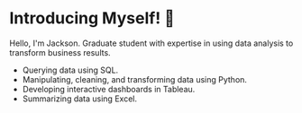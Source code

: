 # Introducing Myself! 👋

<!--
**JacksonWaddleton/JacksonWaddleton** is a ✨ _special_ ✨ repository because its `README.md` (this file) appears on your GitHub profile.

Here are some ideas to get you started:
-->

Hello, I'm Jackson. Graduate student with expertise in using data analysis to transform business results. 

- Querying data using SQL.
- Manipulating, cleaning, and transforming data using Python.
- Developing interactive dashboards in Tableau.
- Summarizing data using Excel. 

